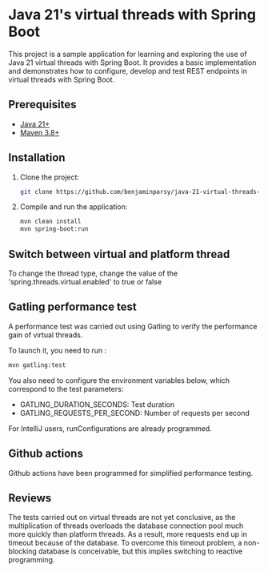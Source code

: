 # Java 21's virtual threads with Spring Boot

This project is a sample application for learning and exploring the use of Java 21 virtual threads with Spring Boot. 
It provides a basic implementation and demonstrates how to configure, develop and test REST endpoints in virtual threads with Spring Boot.

## Prerequisites

- [Java 21+](https://adoptopenjdk.net/)
- [Maven 3.8+](https://maven.apache.org/)

## Installation

1. Clone the project:

   ```bash
   git clone https://github.com/benjaminparsy/java-21-virtual-threads-spring-boot
   ```

2. Compile and run the application:

   ```bash
   mvn clean install
   mvn spring-boot:run
   ```

## Switch between virtual and platform thread

To change the thread type, change the value of the 'spring.threads.virtual.enabled' to true or false

## Gatling performance test

A performance test was carried out using Gatling to verify 
the performance gain of virtual threads.

To launch it, you need to run :

   ```bash
   mvn gatling:test
   ```

You also need to configure the environment variables below, which correspond to the test parameters:

- GATLING_DURATION_SECONDS: Test duration
- GATLING_REQUESTS_PER_SECOND: Number of requests per second
  
For IntelliJ users, runConfigurations are already programmed.

## Github actions

Github actions have been programmed for simplified performance testing.

## Reviews

The tests carried out on virtual threads are not yet conclusive, as the multiplication of threads overloads the database connection pool much more quickly than platform threads.
As a result, more requests end up in timeout because of the database.
To overcome this timeout problem, a non-blocking database is conceivable, but this implies switching to reactive programming.
